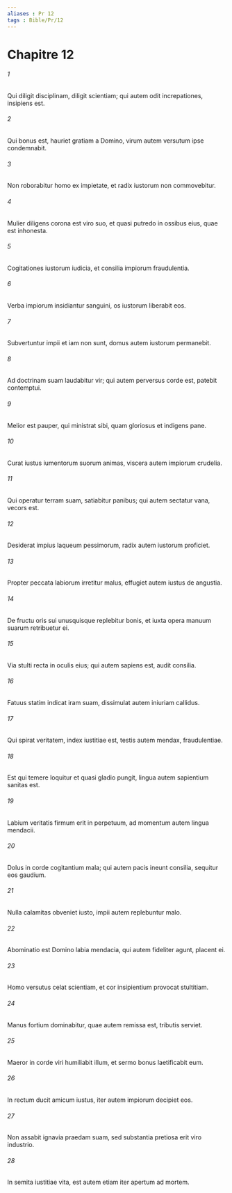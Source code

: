 ```yaml
---
aliases : Pr 12
tags : Bible/Pr/12
---
```


# Chapitre 12

###### 1
Qui diligit disciplinam, diligit scientiam; qui autem odit increpationes, insipiens est.
###### 2
Qui bonus est, hauriet gratiam a Domino, virum autem versutum ipse condemnabit.
###### 3
Non roborabitur homo ex impietate, et radix iustorum non commovebitur.
###### 4
Mulier diligens corona est viro suo, et quasi putredo in ossibus eius, quae est inhonesta.
###### 5
Cogitationes iustorum iudicia, et consilia impiorum fraudulentia.
###### 6
Verba impiorum insidiantur sanguini, os iustorum liberabit eos.
###### 7
Subvertuntur impii et iam non sunt, domus autem iustorum permanebit.
###### 8
Ad doctrinam suam laudabitur vir; qui autem perversus corde est, patebit contemptui.
###### 9
Melior est pauper, qui ministrat sibi, quam gloriosus et indigens pane.
###### 10
Curat iustus iumentorum suorum animas, viscera autem impiorum crudelia.
###### 11
Qui operatur terram suam, satiabitur panibus; qui autem sectatur vana, vecors est.
###### 12
Desiderat impius laqueum pessimorum, radix autem iustorum proficiet.
###### 13
Propter peccata labiorum irretitur malus, effugiet autem iustus de angustia.
###### 14
De fructu oris sui unusquisque replebitur bonis, et iuxta opera manuum suarum retribuetur ei.
###### 15
Via stulti recta in oculis eius; qui autem sapiens est, audit consilia.
###### 16
Fatuus statim indicat iram suam, dissimulat autem iniuriam callidus.
###### 17
Qui spirat veritatem, index iustitiae est, testis autem mendax, fraudulentiae.
###### 18
Est qui temere loquitur et quasi gladio pungit, lingua autem sapientium sanitas est.
###### 19
Labium veritatis firmum erit in perpetuum, ad momentum autem lingua mendacii.
###### 20
Dolus in corde cogitantium mala; qui autem pacis ineunt consilia, sequitur eos gaudium.
###### 21
Nulla calamitas obveniet iusto, impii autem replebuntur malo.
###### 22
Abominatio est Domino labia mendacia, qui autem fideliter agunt, placent ei.
###### 23
Homo versutus celat scientiam, et cor insipientium provocat stultitiam.
###### 24
Manus fortium dominabitur, quae autem remissa est, tributis serviet.
###### 25
Maeror in corde viri humiliabit illum, et sermo bonus laetificabit eum.
###### 26
In rectum ducit amicum iustus, iter autem impiorum decipiet eos.
###### 27
Non assabit ignavia praedam suam, sed substantia pretiosa erit viro industrio.
###### 28
In semita iustitiae vita, est autem etiam iter apertum ad mortem.
